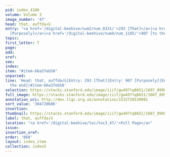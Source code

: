 ```yaml
---
pid: index_4106
volume: Volume 3
image_number: '47'
head: that, auffda√ü
entry: "<a href='/digital-beehive/num2/num_0331/'>293 [That]</a>|<a href='/digital-beehive/num4/num_1184/'>907
  [Purposely]</a>|<a href='/digital-beehive/num4/num_1185/'>907 [to the end]</a>"
topic:
first_letter: T
page:
add:
xref:
see:
index:
item: "#item-66a37eb58"
unparsed:
line: 'Head: that, auffda√ü|Entry: 293 [That]|Entry: 907 [Purposely]|Entry: 907 [to
  the end]|#item-66a37eb58'
selection: https://stacks.stanford.edu/image/iiif/gw497tq8651/1607_0990/915,686,661,115/full/0/default.jpg
full_image: https://stacks.stanford.edu/image/iiif/gw497tq8651/1607_0990/full/full/0/default.jpg
annotation_uri: http://dev.llgc.org.uk/annotation/1532720130991
sort_value: '304720686'
insertion:
thumbnail: https://stacks.stanford.edu/image/iiif/gw497tq8651/1607_0990/915,686,661,115/150,/0/default.jpg
label: that, auffda√ü
location: "<a href='/digital-beehive/toc/toc3_47/'>Full Page</a>"
issue:
insertion_xref:
order: '068'
layout: index_item
collection: index5
---
```


